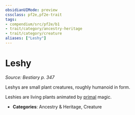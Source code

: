 ```yaml
---
obsidianUIMode: preview
cssclass: pf2e,pf2e-trait
tags:
- compendium/src/pf2e/b1
- trait/category/ancestry-heritage
- trait/category/creature
aliases: ["Leshy"]
---
```

# Leshy  
*Source: Bestiary p. 347*  

Leshys are small plant creatures, roughly humanoid in form.

Leshies are living plants animated by [primal](primal.md "Primal Tradition Trait") magic.

- **Categories**: Ancestry & Heritage, Creature